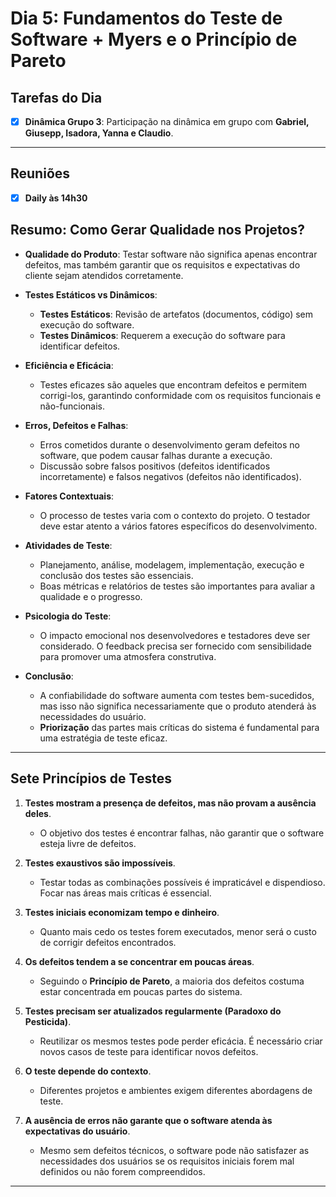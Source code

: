 # Dia 5: Fundamentos do Teste de Software + Myers e o Princípio de Pareto

## Tarefas do Dia
- [x] **Dinâmica Grupo 3**: Participação na dinâmica em grupo com **Gabriel, Giusepp, Isadora, Yanna e Claudio**.

---
## Reuniões
- [x] **Daily às 14h30**

## Resumo: Como Gerar Qualidade nos Projetos?

- **Qualidade do Produto**: Testar software não significa apenas encontrar defeitos, mas também garantir que os requisitos e expectativas do cliente sejam atendidos corretamente.
  
- **Testes Estáticos vs Dinâmicos**:
  - **Testes Estáticos**: Revisão de artefatos (documentos, código) sem execução do software.
  - **Testes Dinâmicos**: Requerem a execução do software para identificar defeitos.

- **Eficiência e Eficácia**: 
  - Testes eficazes são aqueles que encontram defeitos e permitem corrigi-los, garantindo conformidade com os requisitos funcionais e não-funcionais.

- **Erros, Defeitos e Falhas**:
  - Erros cometidos durante o desenvolvimento geram defeitos no software, que podem causar falhas durante a execução.
  - Discussão sobre falsos positivos (defeitos identificados incorretamente) e falsos negativos (defeitos não identificados).

- **Fatores Contextuais**: 
  - O processo de testes varia com o contexto do projeto. O testador deve estar atento a vários fatores específicos do desenvolvimento.

- **Atividades de Teste**:
  - Planejamento, análise, modelagem, implementação, execução e conclusão dos testes são essenciais.
  - Boas métricas e relatórios de testes são importantes para avaliar a qualidade e o progresso.

- **Psicologia do Teste**: 
  - O impacto emocional nos desenvolvedores e testadores deve ser considerado. O feedback precisa ser fornecido com sensibilidade para promover uma atmosfera construtiva.

- **Conclusão**:
  - A confiabilidade do software aumenta com testes bem-sucedidos, mas isso não significa necessariamente que o produto atenderá às necessidades do usuário.
  - **Priorização** das partes mais críticas do sistema é fundamental para uma estratégia de teste eficaz.

---

## Sete Princípios de Testes

1. **Testes mostram a presença de defeitos, mas não provam a ausência deles**.
   - O objetivo dos testes é encontrar falhas, não garantir que o software esteja livre de defeitos.
   
2. **Testes exaustivos são impossíveis**.
   - Testar todas as combinações possíveis é impraticável e dispendioso. Focar nas áreas mais críticas é essencial.

3. **Testes iniciais economizam tempo e dinheiro**.
   - Quanto mais cedo os testes forem executados, menor será o custo de corrigir defeitos encontrados.

4. **Os defeitos tendem a se concentrar em poucas áreas**.
   - Seguindo o **Princípio de Pareto**, a maioria dos defeitos costuma estar concentrada em poucas partes do sistema.

5. **Testes precisam ser atualizados regularmente (Paradoxo do Pesticida)**.
   - Reutilizar os mesmos testes pode perder eficácia. É necessário criar novos casos de teste para identificar novos defeitos.

6. **O teste depende do contexto**.
   - Diferentes projetos e ambientes exigem diferentes abordagens de teste.

7. **A ausência de erros não garante que o software atenda às expectativas do usuário**.
   - Mesmo sem defeitos técnicos, o software pode não satisfazer as necessidades dos usuários se os requisitos iniciais forem mal definidos ou não forem compreendidos.

---

